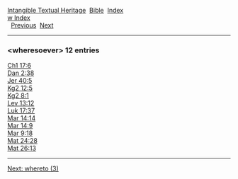 [Intangible Textual Heritage](../../index)  [Bible](../index) 
[Index](index)   
[w Index](_w_)  
  [Previous](c12393)  [Next](c12395) 

------------------------------------------------------------------------

### &lt;wheresoever&gt; 12 entries

[Ch1 17:6](../kjv/ch1017.htm#006)  
[Dan 2:38](../kjv/dan002.htm#038)  
[Jer 40:5](../kjv/jer040.htm#005)  
[Kg2 12:5](../kjv/kg2012.htm#005)  
[Kg2 8:1](../kjv/kg2008.htm#001)  
[Lev 13:12](../kjv/lev013.htm#012)  
[Luk 17:37](../kjv/luk017.htm#037)  
[Mar 14:14](../kjv/mar014.htm#014)  
[Mar 14:9](../kjv/mar014.htm#009)  
[Mar 9:18](../kjv/mar009.htm#018)  
[Mat 24:28](../kjv/mat024.htm#028)  
[Mat 26:13](../kjv/mat026.htm#013)  

------------------------------------------------------------------------

[Next: whereto (3)](c12395)

